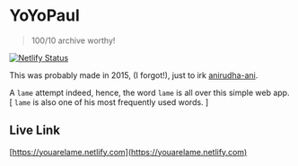 # YoYoPaul
> 100/10 archive worthy!

[![Netlify Status](https://api.netlify.com/api/v1/badges/40c7c454-7fb6-4488-bc55-8edf576bbe32/deploy-status)](https://app.netlify.com/sites/youarelame/deploys)

This was probably made in 2015, (I forgot!), just to irk [anirudha-ani](https://github.com/anirudha-ani).

A `lame` attempt indeed, hence, the word `lame` is all over this simple web app. [ `lame` is also one of his most frequently used words. ]

## Live Link
[https://youarelame.netlify.com](https://youarelame.netlify.com)
